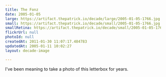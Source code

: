 ```yaml
---
title: The Fonz
date: 2005-01-05
large: https://artifact.thepatrick.io/decade/large/2005-01-05-1766.jpg
small: https://artifact.thepatrick.io/decade/small/2005-01-05-1766.jpg
smallRetina: https://artifact.thepatrick.io/decade/small/2005-01-05-1766@2x.jpg
flickrUrl: null
photoId: null
createdAt: 2011-01-30 11:07:17.484783
updatedAt: 2005-01-11 10:02:27
layout: decade-image

---
```

I've been meaning to take a photo of this letterbox for years.
